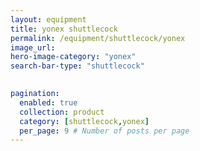 ```yaml
---
layout: equipment
title: yonex shuttlecock
permalink: /equipment/shuttlecock/yonex
image_url:
hero-image-category: "yonex"
search-bar-type: "shuttlecock"

  
pagination:
  enabled: true
  collection: product
  category: [shuttlecock,yonex]
  per_page: 9 # Number of posts per page
---
```

